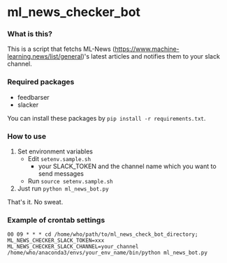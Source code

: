 # ml_news_checker_bot

### What is this?

This is a script that fetchs ML-News (https://www.machine-learning.news/list/general)'s latest articles and notifies them to your slack channel.

### Required packages
- feedbarser
- slacker

You can install these packages by `pip install -r requirements.txt`.

### How to use

1. Set environment variables
    - Edit `setenv.sample.sh`
      - your SLACK_TOKEN and the channel name which you want to send messages
    - Run `source setenv.sample.sh`
1. Just run `python ml_news_bot.py`

That's it. No sweat.


### Example of crontab settings
```
00 09 * * * cd /home/who/path/to/ml_news_check_bot_directory; ML_NEWS_CHECKER_SLACK_TOKEN=xxx ML_NEWS_CHECKER_SLACK_CHANNEL=your_channel /home/who/anaconda3/envs/your_env_name/bin/python ml_news_bot.py
```
